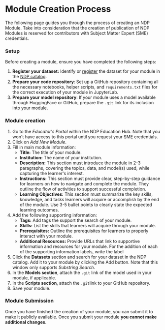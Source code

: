 # Module Creation Process

The following page guides you through the process of creating an NDP Module. Take into consideration that the creation of publication of NDP Modules is reserved for contributors with Subject Matter Expert (SME) credentials.

### Setup

Before creating a module, ensure you have completed the following steps:

1. **Register your dataset:** Identify or [register](../catalog/register-data.md) the dataset for your module in the [NDP catalog](https://nationaldataplatform.org/ckandata).  
2. **Prepare your code repository**: Set up a GitHub repository containing all the necessary notebooks, helper scripts, and `requirements.txt` files for the correct execution of your module in JupyterLab.
3. **Prepare your model repository**: If your module uses a model available through HuggingFace or GitHub, prepare the `.git` link for its inclusion into your module.

### Module creation

1. Go to the *Educator's Portal* within the NDP Education Hub. Note that you won't have access to this portal until you request your SME credentials. 
2. Click on *Add New Module*. 
3. Fill in main module information:
    - **Title:** The title of your module. 
    - **Institution:** The name of your institution.
    - **Description:** This section must introduce the module in 2-3 paragraphs, covering the topics, data, and model(s) used, while capturing the learner's interest.
    - **Instructions:** This section must provide clear, step-by-step guidance for learners on how to navigate and complete the module. They outline the flow of activities to support successful completion.
    - **Learning Objectives:** This section must summarize the key skills, knowledge, and tasks learners will acquire or accomplish by the end of the module. Use 3-5 bullet points to clearly state the expected learning outcomes.
4. Add the following supporting information:
    - **Tags:** Add tags the support the search of your module.
    - **Skills:** List the skills that learners will acquire through your module. 
    - **Prerequisites:** Outline the prerequisites for learners to properly interact with your module. 
    - **Additional Resources:** Provide URLs that link to supportive information and resources for your module.
    For the addition of each of the supporting information labels, write the label 
5. Click the **Datasets** section and search for your dataset in the NDP catalog. Add it to your module by clicking the Add button. Note that this window only supports *Substring Search*.
6. In the **Models section**, attach the `.git` link of the model used in your module, if applicable.
7. In the **Scripts section**, attach the `.git`link to your GitHub repository. 
8. Save your module. 

### Module Submission

Once you have finished the creation of your module, you can submit it to make it publicly available. Once you submit your module **you cannot make additional changes**. 